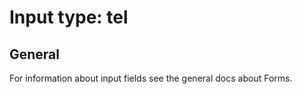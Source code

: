 # Input type: tel 

## General

For information about input fields see the general docs about Forms.

